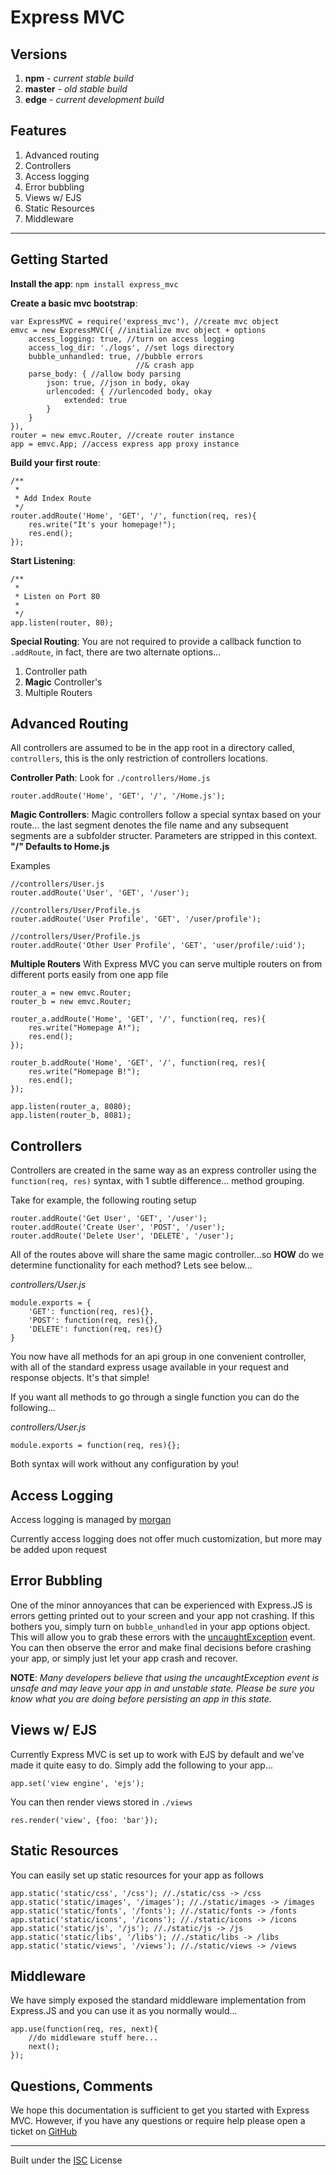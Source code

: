 Express MVC
=======
## Versions ##
 1. **npm** - *current stable build*
 2. **master** - *old stable build*
 3. **edge** - *current development build*

## Features ##

 1. Advanced routing
 2. Controllers
 3. Access logging
 4. Error bubbling
 5. Views w/ EJS
 6. Static Resources
 7. Middleware


----------


## Getting Started ##

**Install the app**:  `npm install express_mvc`

**Create a basic mvc bootstrap**:
```
var ExpressMVC = require('express_mvc'), //create mvc object
emvc = new ExpressMVC({ //initialize mvc object + options
    access_logging: true, //turn on access logging
    access_log_dir: './logs', //set logs directory
    bubble_unhandled: true, //bubble errors
                            //& crash app
    parse_body: { //allow body parsing
        json: true, //json in body, okay
        urlencoded: { //urlencoded body, okay
            extended: true
        }
    }
}),
router = new emvc.Router, //create router instance
app = emvc.App; //access express app proxy instance
```

**Build your first route**:
```
/**
 *
 * Add Index Route
 */
router.addRoute('Home', 'GET', '/', function(req, res){
    res.write("It's your homepage!");
    res.end();
});
```

**Start Listening**:
```
/**
 *
 * Listen on Port 80
 *
 */
app.listen(router, 80);
```

**Special Routing**:
You are not required to provide a callback function to `.addRoute`, in fact, there are two alternate options...

 

 1. Controller path
 2. **Magic** Controller's
 3. Multiple Routers

## Advanced Routing ##
All controllers are assumed to be in the app root in a directory called, `controllers`, this is the only restriction of controllers locations.

**Controller Path**:
Look for `./controllers/Home.js`
```
router.addRoute('Home', 'GET', '/', '/Home.js');
```

**Magic Controllers**:
Magic controllers follow a special syntax based on your route... the last segment denotes the file name and any subsequent segments are a subfolder structer. Parameters are stripped in this context.  **"/" Defaults to Home.js**

Examples
```
//controllers/User.js
router.addRoute('User', 'GET', '/user');

//controllers/User/Profile.js
router.addRoute('User Profile', 'GET', '/user/profile');

//controllers/User/Profile.js
router.addRoute('Other User Profile', 'GET', 'user/profile/:uid');
```

**Multiple Routers**
With Express MVC you can serve multiple routers on from different ports easily from one app file
```
router_a = new emvc.Router;
router_b = new emvc.Router;

router_a.addRoute('Home', 'GET', '/', function(req, res){
    res.write("Homepage A!");
    res.end();
});

router_b.addRoute('Home', 'GET', '/', function(req, res){
    res.write("Homepage B!");
    res.end();
});

app.listen(router_a, 8080);
app.listen(router_b, 8081);
```

## Controllers ##
Controllers are created in the same way as an express controller using the `function(req, res)` syntax, with 1 subtle difference... method grouping.

Take for example, the following routing setup
```
router.addRoute('Get User', 'GET', '/user');
router.addRoute('Create User', 'POST', '/user');
router.addRoute('Delete User', 'DELETE', '/user');
```

All of the routes above will share the same magic controller...so **HOW** do we determine functionality for each method? Lets see below...

*controllers/User.js*
```
module.exports = {
    'GET': function(req, res){},
    'POST': function(req, res){},
    'DELETE': function(req, res){}
}
```

You now have all methods for an api group in one convenient controller, with all of the standard express usage available in your request and response objects. It's that simple!

If you want all methods to go through a single function you can do the following...

*controllers/User.js*
```
module.exports = function(req, res){};
```

Both syntax will work without any configuration by you!

## Access Logging ##
Access logging is managed by [morgan](https://github.com/expressjs/morgan%20morgan)

Currently access logging does not offer much customization, but more may be added upon request

## Error Bubbling ##
One of the minor annoyances that can be experienced with Express.JS is errors getting printed out to  your screen and your app not crashing. If this bothers you, simply turn on `bubble_unhandled` in your app options object. This will allow you to grab these errors with the [uncaughtException](https://nodejs.org/api/process.html#process_event_uncaughtexception) event. You can then observe the error and make final decisions before crashing your app, or simply just let your app crash and recover.

**NOTE**: *Many developers believe that using the uncaughtException event is unsafe and may leave your app in and unstable state. Please be sure you know what you are doing before persisting an app in this state.*

## Views w/ EJS ##
Currently Express MVC is set up to work with EJS by default and we've made it quite easy to do. Simply add the following to your app...
```
app.set('view engine', 'ejs');
```

You can then render views stored in `./views`
```
res.render('view', {foo: 'bar'});
```

## Static Resources ##
You can easily set up static resources for your app as follows
```
app.static('static/css', '/css'); //./static/css -> /css
app.static('static/images', '/images'); //./static/images -> /images
app.static('static/fonts', '/fonts'); //./static/fonts -> /fonts
app.static('static/icons', '/icons'); //./static/icons -> /icons
app.static('static/js', '/js'); //./static/js -> /js
app.static('static/libs', '/libs'); //./static/libs -> /libs
app.static('static/views', '/views'); //./static/views -> /views
```

## Middleware ##
We have simply exposed the standard middleware implementation from Express.JS and you can use it as you normally would...
```
app.use(function(req, res, next){
    //do middleware stuff here...
    next();
});
```

## Questions, Comments ##
We hope this documentation is sufficient to get you started with Express MVC. However, if you have any questions or require help please open a ticket on [GitHub](https://github.com/the-letter-e-production/Express-MVC)


----------


Built under the [ISC](http://opensource.org/licenses/ISC) License
